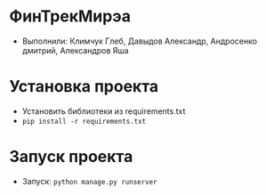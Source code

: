 # ФинТрекМирэа
* Выполнили: Климчук Глеб, Давыдов Александр, Андросенко дмитрий, Александров Яша

# Установка проекта
* Установить библиотеки из requirements.txt
* `pip install -r requirements.txt`

# Запуск проекта
* Запуск: `python manage.py runserver`
